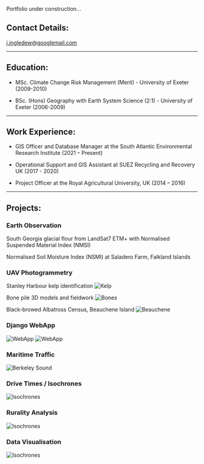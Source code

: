 Portfolio under construction...

## Contact Details:
j.ingledew@googlemail.com

___

## Education:
- MSc. Climate Change Risk Management (Merit) - University of Exeter (2009-2010)

- BSc. (Hons) Geography with Earth System Science (2:1) - University of Exeter (2006-2009)

___

## Work Experience:
- GIS Officer and Database Manager at the South Atlantic Environmental Research Institute (2021 – Present)

- Operational Support and GIS Assistant at SUEZ Recycling and Recovery UK (2017 - 2020)

- Project Officer at the Royal Agricultural University, UK (2014 – 2016)

___

## Projects:

### Earth Observation
  
  South Georgia glacial flour from LandSat7 ETM+ with Normalised Suspended Material Index (NMSI)
  
  Normalised Soil Moisture Index (NSMI) at Saladero Farm, Falkland Islands

### UAV Photogrammetry
  Stanley Harbour kelp identification
    ![Kelp](https://github.com/jingledew/portfolio/raw/main/images/photo_3.jpg)
    
  Bone pile 3D models and fieldwork
    ![Bones](https://github.com/jingledew/portfolio/raw/main/images/Photo_6.png)
    
  Black-browed Albatross Census, Beauchene Island
    ![Beauchene](https://github.com/jingledew/portfolio/raw/main/images/photo_1.jpg)
    
### Django WebApp
  ![WebApp](https://github.com/jingledew/portfolio/raw/main/images/photo_4.png)
  ![WebApp](https://github.com/jingledew/portfolio/raw/main/images/photo_5.png)
  
### Maritime Traffic
  ![Berkeley Sound](https://github.com/jingledew/portfolio/raw/main/images/photo_7.jpg)

### Drive Times / Isochrones
![Isochrones](https://github.com/jingledew/portfolio/raw/main/images/photo_8.jpg)

### Rurality Analysis
![Isochrones](https://github.com/jingledew/portfolio/raw/main/images/photo_9.jpg)

### Data Visualisation
![Isochrones](https://github.com/jingledew/portfolio/raw/main/images/photo_10.jpg)



























